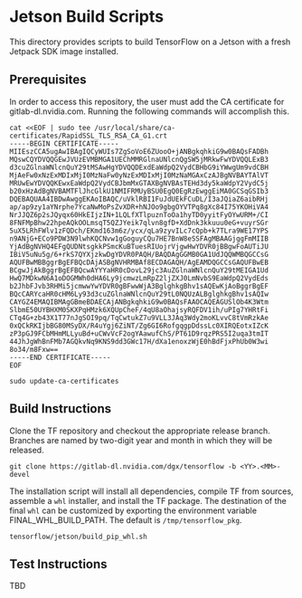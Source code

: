 # Jetson Build Scripts

This directory provides scripts to build TensorFlow on a Jetson with a fresh
Jetpack SDK image installed.

## Prerequisites

In order to access this repository, the user must add the CA certificate for
gitlab-dl.nvidia.com. Running the following commands will accomplish this.

```
cat <<EOF | sudo tee /usr/local/share/ca-certificates/RapidSSL_TLS_RSA_CA_G1.crt
-----BEGIN CERTIFICATE-----
MIIEszCCA5ugAwIBAgIQCyWUIs7ZgSoVoE6ZUooO+jANBgkqhkiG9w0BAQsFADBh
MQswCQYDVQQGEwJVUzEVMBMGA1UEChMMRGlnaUNlcnQgSW5jMRkwFwYDVQQLExB3
d3cuZGlnaWNlcnQuY29tMSAwHgYDVQQDExdEaWdpQ2VydCBHbG9iYWwgUm9vdCBH
MjAeFw0xNzExMDIxMjI0MzNaFw0yNzExMDIxMjI0MzNaMGAxCzAJBgNVBAYTAlVT
MRUwEwYDVQQKEwxEaWdpQ2VydCBJbmMxGTAXBgNVBAsTEHd3dy5kaWdpY2VydC5j
b20xHzAdBgNVBAMTFlJhcGlkU1NMIFRMUyBSU0EgQ0EgRzEwggEiMA0GCSqGSIb3
DQEBAQUAA4IBDwAwggEKAoIBAQC/uVklRBI1FuJdUEkFCuDL/I3aJQiaZ6aibRHj
ap/ap9zy1aYNrphe7YcaNwMoPsZvXDR+hNJOo9gbgOYVTPq8gXc84I75YKOHiVA4
NrJJQZ6p2sJQyqx60HkEIjzIN+1LQLfXTlpuznToOa1hyTD0yyitFyOYwURM+/CI
8FNFMpBhw22hpeAQkOOLmsqT5QZJYeik7qlvn8gfD+XdDnk3kkuuu0eG+vuyrSGr
5uX5LRhFWlv1zFQDch/EKmd163m6z/ycx/qLa9zyvILc7cQpb+k7TLra9WE17YPS
n9ANjG+ECo9PDW3N9lwhKQCNvw1gGoguyCQu7HE7BnW8eSSFAgMBAAGjggFmMIIB
YjAdBgNVHQ4EFgQUDNtsgkkPSmcKuBTuesRIUojrVjgwHwYDVR0jBBgwFoAUTiJU
IBiV5uNu5g/6+rkS7QYXjzkwDgYDVR0PAQH/BAQDAgGGMB0GA1UdJQQWMBQGCCsG
AQUFBwMBBggrBgEFBQcDAjASBgNVHRMBAf8ECDAGAQH/AgEAMDQGCCsGAQUFBwEB
BCgwJjAkBggrBgEFBQcwAYYYaHR0cDovL29jc3AuZGlnaWNlcnQuY29tMEIGA1Ud
HwQ7MDkwN6A1oDOGMWh0dHA6Ly9jcmwzLmRpZ2ljZXJ0LmNvbS9EaWdpQ2VydEds
b2JhbFJvb3RHMi5jcmwwYwYDVR0gBFwwWjA3BglghkgBhv1sAQEwKjAoBggrBgEF
BQcCARYcaHR0cHM6Ly93d3cuZGlnaWNlcnQuY29tL0NQUzALBglghkgBhv1sAQIw
CAYGZ4EMAQIBMAgGBmeBDAECAjANBgkqhkiG9w0BAQsFAAOCAQEAGUSlOb4K3Wtm
SlbmE50UYBHXM0SKXPqHMzk6XQUpCheF/4qU8aOhajsyRQFDV1ih/uPIg7YHRtFi
CTq4G+zb43X1T77nJgSOI9pq/TqCwtukZ7u9VLL3JAq3Wdy2moKLvvC8tVmRzkAe
0xQCkRKIjbBG80MSyDX/R4uYgj6ZiNT/Zg6GI6RofgqgpDdssLc0XIRQEotxIZcK
zP3pGJ9FCbMHmMLLyuBd+uCWvVcF2ogYAawufChS/PT61D9rqzPRS5I2uqa3tmIT
44JhJgWhBnFMb7AGQkvNq9KNS9dd3GWc17H/dXa1enoxzWjE0hBdFjxPhUb0W3wi
8o34/m8Fxw==
-----END CERTIFICATE-----
EOF

sudo update-ca-certificates
```

## Build Instructions

Clone the TF repository and checkout the appropriate release branch. Branches
are named by two-digit year and month in which they will be released.

```
git clone https://gitlab-dl.nvidia.com/dgx/tensorflow -b <YY>.<MM>-devel
```

The installation script will install all dependencies, compile TF from sources,
assemble a `whl` installer, and install the TF package. The destination of the
final `whl` can be customized by exporting the environment variable
FINAL_WHL_BUILD_PATH. The default is `/tmp/tensorflow_pkg`.

```
tensorflow/jetson/build_pip_whl.sh
```

## Test Instructions

TBD
